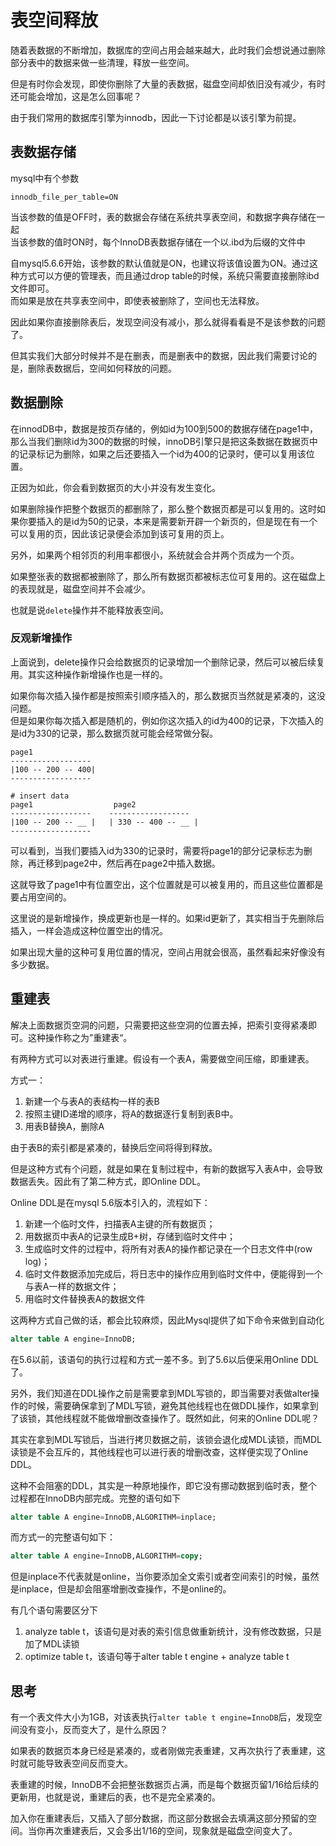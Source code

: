 # 表空间释放
随着表数据的不断增加，数据库的空间占用会越来越大，此时我们会想说通过删除部分表中的数据来做一些清理，释放一些空间。

但是有时你会发现，即使你删除了大量的表数据，磁盘空间却依旧没有减少，有时还可能会增加，这是怎么回事呢？

由于我们常用的数据库引擎为innodb，因此一下讨论都是以该引擎为前提。

## 表数据存储
mysql中有个参数
```
innodb_file_per_table=ON
```
当该参数的值是OFF时，表的数据会存储在系统共享表空间，和数据字典存储在一起  
当该参数的值时ON时，每个InnoDB表数据存储在一个以.ibd为后缀的文件中

自mysql5.6.6开始，该参数的默认值就是ON，也建议将该值设置为ON。通过这种方式可以方便的管理表，而且通过drop table的时候，系统只需要直接删除ibd文件即可。   
而如果是放在共享表空间中，即使表被删除了，空间也无法释放。

因此如果你直接删除表后，发现空间没有减小，那么就得看看是不是该参数的问题了。

但其实我们大部分时候并不是在删表，而是删表中的数据，因此我们需要讨论的是，删除表数据后，空间如何释放的问题。

## 数据删除
在innodDB中，数据是按页存储的，例如id为100到500的数据存储在page1中，那么当我们删除id为300的数据的时候，innoDB引擎只是把这条数据在数据页中的记录标记为删除，如果之后还要插入一个id为400的记录时，便可以复用该位置。

正因为如此，你会看到数据页的大小并没有发生变化。

如果删除操作把整个数据页的都删除了，那么整个数据页都是可以复用的。这时如果你要插入的是id为50的记录，本来是需要新开辟一个新页的，但是现在有一个可以复用的页，因此该记录便会添加到该可复用的页上。

另外，如果两个相邻页的利用率都很小，系统就会合并两个页成为一个页。

如果整张表的数据都被删除了，那么所有数据页都被标志位可复用的。这在磁盘上的表现就是，磁盘空间并不会减少。

也就是说`delete`操作并不能释放表空间。

### 反观新增操作
上面说到，delete操作只会给数据页的记录增加一个删除记录，然后可以被后续复用。其实这种操作新增操作也是一样的。

如果你每次插入操作都是按照索引顺序插入的，那么数据页当然就是紧凑的，这没问题。   
但是如果你每次插入都是随机的，例如你这次插入的id为400的记录，下次插入的是id为330的记录，那么数据页就可能会经常做分裂。
```
page1
------------------
|100 -- 200 -- 400|
------------------

# insert data
page1                  page2
------------------    ------------------
|100 -- 200 -- __ |   | 330 -- 400 -- __ |
------------------
```

可以看到，当我们要插入id为330的记录时，需要将page1的部分记录标志为删除，再迁移到page2中，然后再在page2中插入数据。

这就导致了page1中有位置空出，这个位置就是可以被复用的，而且这些位置都是要占用空间的。

这里说的是新增操作，换成更新也是一样的。如果id更新了，其实相当于先删除后插入，一样会造成这种位置空出的情况。

如果出现大量的这种可复用位置的情况，空间占用就会很高，虽然看起来好像没有多少数据。

## 重建表
解决上面数据页空洞的问题，只需要把这些空洞的位置去掉，把索引变得紧凑即可。这种操作称之为”重建表“。

有两种方式可以对表进行重建。假设有一个表A，需要做空间压缩，即重建表。

方式一：
1. 新建一个与表A的表结构一样的表B
2. 按照主键ID递增的顺序，将A的数据逐行复制到表B中。
3. 用表B替换A，删除A

由于表B的索引都是紧凑的，替换后空间将得到释放。

但是这种方式有个问题，就是如果在复制过程中，有新的数据写入表A中，会导致数据丢失。因此有了第二种方式，即Online DDL。

Online DDL是在mysql 5.6版本引入的，流程如下：
1. 新建一个临时文件，扫描表A主键的所有数据页；
2. 用数据页中表A的记录生成B+树，存储到临时文件中；
3. 生成临时文件的过程中，将所有对表A的操作都记录在一个日志文件中(row log)；
4. 临时文件数据添加完成后，将日志中的操作应用到临时文件中，便能得到一个与表A一样的数据文件；
5. 用临时文件替换表A的数据文件

这两种方式自己做的话，都会比较麻烦，因此Mysql提供了如下命令来做到自动化
```sql
alter table A engine=InnoDB;
```
在5.6以前，该语句的执行过程和方式一差不多。到了5.6以后便采用Online DDL了。

另外，我们知道在DDL操作之前是需要拿到MDL写锁的，即当需要对表做alter操作的时候，需要确保拿到了MDL写锁，避免其他线程也在做DDL操作，如果拿到了该锁，其他线程就不能做增删改查操作了。既然如此，何来的Online DDL呢？

其实在拿到MDL写锁后，当进行拷贝数据之前，该锁会退化成MDL读锁，而MDL读锁是不会互斥的，其他线程也可以进行表的增删改查，这样便实现了Online DDL。

这种不会阻塞的DDL，其实是一种原地操作，即它没有挪动数据到临时表，整个过程都在InnoDB内部完成。完整的语句如下
```sql
alter table A engine=InnoDB,ALGORITHM=inplace;
```

而方式一的完整语句如下：
```sql
alter table A engine=InnoDB,ALGORITHM=copy;
```

但是inplace不代表就是online，当你要添加全文索引或者空间索引的时候，虽然是inplace，但是却会阻塞增删改查操作，不是online的。

有几个语句需要区分下
1. analyze table t，该语句是对表的索引信息做重新统计，没有修改数据，只是加了MDL读锁
2. optimize table t，该语句等于alter table t engine + analyze table t

## 思考
有一个表文件大小为1GB，对该表执行`alter table t engine=InnoDB`后，发现空间没有变小，反而变大了，是什么原因？

如果表的数据页本身已经是紧凑的，或者刚做完表重建，又再次执行了表重建，这时就可能导致表空间反而变大。

表重建的时候，InnoDB不会把整张数据页占满，而是每个数据页留1/16给后续的更新用，也就是说，重建后的表，也不是完全紧凑的。

加入你在重建表后，又插入了部分数据，而这部分数据会去填满这部分预留的空间。当你再次重建表后，又会多出1/16的空间，现象就是磁盘空间变大了。